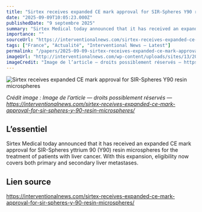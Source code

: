 ```yaml
---
title: "Sirtex receives expanded CE mark approval for SIR-Spheres Y90 resin microspheres"
date: "2025-09-09T10:05:23.000Z"
publishedDate: "9 septembre 2025"
summary: "Sirtex Medical today announced that it has received an expanded CE mark approval for SIR-Spheres yttrium 90 (Y90) resin microspheres for the treatment of patients with liver cancer. With this expansion, eligibility now covers both primary and secondary liver metastases."
importance: ""
sourceUrl: "https://interventionalnews.com/sirtex-receives-expanded-ce-mark-approval-for-sir-spheres-y-90-resin-microspheres/"
tags: ["France", "Actualité", "Interventional News — Latest"]
permalink: "/papers/2025-09-09-sirtex-receives-expanded-ce-mark-approval-for-sir-spheres-y90-resin-microspheres"
imageUrl: "http://interventionalnews.com/wp-content/uploads/sites/13/2025/08/Vial-w-Sphere-1-scaled.png"
imageCredit: "Image de l’article — droits possiblement réservés — https://interventionalnews.com/sirtex-receives-expanded-ce-mark-approval-for-sir-spheres-y-90-resin-microspheres/"
---
```


![Sirtex receives expanded CE mark approval for SIR-Spheres Y90 resin microspheres](http://interventionalnews.com/wp-content/uploads/sites/13/2025/08/Vial-w-Sphere-1-scaled.png)

*Crédit image : Image de l’article — droits possiblement réservés — https://interventionalnews.com/sirtex-receives-expanded-ce-mark-approval-for-sir-spheres-y-90-resin-microspheres/*

## L’essentiel

Sirtex Medical today announced that it has received an expanded CE mark approval for SIR-Spheres yttrium 90 (Y90) resin microspheres for the treatment of patients with liver cancer. With this expansion, eligibility now covers both primary and secondary liver metastases.

## Lien source

https://interventionalnews.com/sirtex-receives-expanded-ce-mark-approval-for-sir-spheres-y-90-resin-microspheres/
